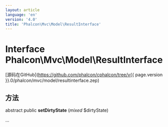 ```yaml
---
layout: article
language: 'en'
version: '4.0'
title: 'Phalcon\Mvc\Model\ResultInterface'
---
```

# Interface **Phalcon\Mvc\Model\ResultInterface**

[源码在GitHub](https://github.com/phalcon/cphalcon/tree/v{{ page.version }}.0/phalcon/mvc/model/resultinterface.zep)

## 方法

abstract public **setDirtyState** (*mixed* $dirtyState)

...